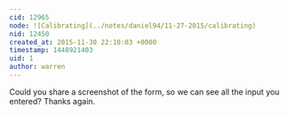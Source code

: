 ```yaml
---
cid: 12965
node: ![Calibrating](../notes/daniel94/11-27-2015/calibrating)
nid: 12450
created_at: 2015-11-30 22:10:03 +0000
timestamp: 1448921403
uid: 1
author: warren
---
```


Could you share a screenshot of the form, so we can see all the input you entered? Thanks again. 